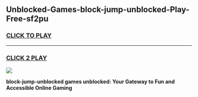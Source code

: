 
## Unblocked-Games-block-jump-unblocked-Play-Free-sf2pu
<h3>
<a href="https://premium76.site?title=block-jump-unblocked&ref=18A1">CLICK TO PLAY</a></h3>
<hr>

<h3>
<a href="https://premium76.site?title=block-jump-unblocked&ref=18A1">CLICK 2 PLAY</a>
  
</h3>

<a href="https://premium76.site?title=block-jump-unblocked&ref=18A1"><img src="https://clearcache.store/games.png"></a>


**block-jump-unblocked games unblocked: Your Gateway to Fun and Accessible Online Gaming**
